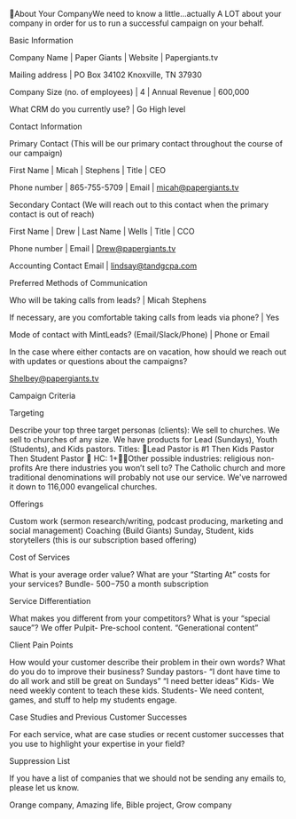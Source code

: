 About Your CompanyWe need to know a little…actually A LOT about your company in order for us to run a successful campaign on your behalf. 


Basic Information

Company Name
 | Paper Giants
 | Website
 | Papergiants.tv 

Mailing address
 | PO Box 34102 Knoxville, TN 37930

Company Size (no. of employees)
 | 4
 | Annual Revenue
 | 600,000

What CRM do you currently use?
 | Go High level

Contact Information

Primary Contact (This will be our primary contact throughout the course of our campaign)

First Name
 | Micah 
 | Stephens
 | Title
 | CEO

Phone number
 | 865-755-5709
 | Email
 | micah@papergiants.tv

Secondary Contact (We will reach out to this contact when the primary contact is out of reach)

First Name
 | Drew
 | Last Name
 | Wells
 | Title
 | CCO

Phone number
 | Email
 | Drew@papergiants.tv

Accounting Contact Email
 | lindsay@tandgcpa.com

Preferred Methods of Communication

Who will be taking calls from leads?
 | Micah Stephens

If necessary, are you comfortable taking calls from leads via phone?
 | Yes

Mode of contact with MintLeads? (Email/Slack/Phone)
 | Phone or Email 

In the case where either contacts are on vacation, how should we reach out with updates or questions about the campaigns?

Shelbey@papergiants.tv


Campaign Criteria

Targeting

Describe your top three target personas (clients): 
 We sell to churches. We sell to churches of any size. 
 We have products for Lead (Sundays), Youth (Students), and Kids pastors. 
 Titles: Lead Pastor is #1
 Then Kids Pastor
 Then Student Pastor 
 HC: 1+Other possible industries: religious non-profits
 Are there industries you won’t sell to? 
 The Catholic church and more traditional denominations will probably not use our service. We've narrowed it down to 116,000 evangelical churches. 

Offerings

Custom work (sermon research/writing, podcast producing, marketing and social management) 
 Coaching (Build Giants) 
 Sunday, Student, kids storytellers (this is our subscription based offering) 

Cost of Services

What is your average order value? What are your “Starting At” costs for your services?
 Bundle- $500-$750 a month subscription 

Service Differentiation

What makes you different from your competitors? What is your “special sauce”?
 We offer Pulpit- Pre-school content. “Generational content” 

Client Pain Points

How would your customer describe their problem in their own words? What do you do to improve their business?
 Sunday pastors- “I dont have time to do all work and still be great on Sundays” “I need better ideas” 
 Kids- We need weekly content to teach these kids. 
 Students- We need content, games, and stuff to help my students engage. 

Case Studies and Previous Customer Successes

For each service, what are case studies or recent customer successes that you use to highlight your expertise in your field?


Suppression List

If you have a list of companies that we should not be sending any emails to, please let us know. 

Orange company, Amazing life, Bible project, Grow company 
